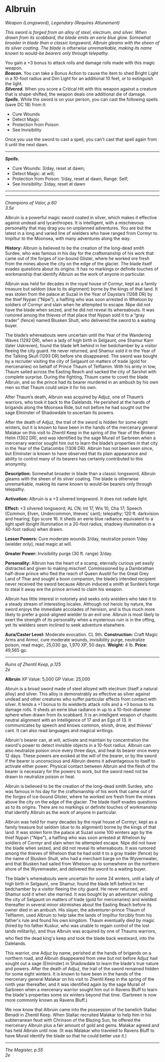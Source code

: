 # Albruin
*Weapon (Longsword), Legendary (Requires Attunement)*

*This sword is forged from an alloy of steel, electrum, and silver. When drawn from its scabbard, the blade emits an eerie blue glow. Somewhat broader in blade than a classic longsword, Albruin gleams with the sheen of its silver coating. The blade is otherwise unremarkable, making its name known to would-be bearers only through telepathy.*

You gain a +3 bonus to attack rolls and damage rolls made with this magic weapon.  
***Beacon.*** You can take a Bonus Action to cause the item to shed Bright Light in a 10-foot radius and Dim Light for an additional 10 feet, or to extinguish the light.  
***Silvered.*** When you score a Critical Hit with this weapon against a creature that is shape-shifted, the weapon deals one additional die of damage.  
***Spells.*** While the sword is on your person, you can cast the following spells (save DC 18) from it:  
- Cure Wounds
- Detect Magic
- Protection from Poison
- See Invisibility

Once you use the sword to cast a spell, you can't cast that spell again from it until the next dawn.  


---
***Spells.***
- Cure Wounds: 3/day, reset at dawn;
- Detect Magic: at will;
- Protection from Poison: 1/day, reset at dawn, Range: Self;
- See Invisibility: 3/day, reset at dawn
---

---
*Champions of Valor, p.60*  
*3.5e*  

Albruin is a powerful magic sword coated in silver, which makes it effective against undead and lycanthropes. It is intelligent, with a mischievous personality that may drag you on unplanned adventures. You are but the latest in a long and varied line of wielders who have ranged from Cormyr to Impiltur to the Moonsea, with many adventures along the way.

**History:** Albruin is believed to be the creation of the long-dead smith Surdee, who was famous in his day for the craftsmanship of his work that came out of the forges of ice-bound Glister, where he worked ore fresh from the mines above the city on the edge of the glacier. The blade itself evades questions about its origins: It has no markings or definite touches of workmanship that identify Albruin as the work of anyone in particular.

Albruin was held for decades in the royal house of Cormyr, kept as a family treasure but seldom (due to its alignment) borne by the kings of that land. It was stolen from the palace at Suzail in the Year of Daystars (1268 DR) by the thief Nypan (“Nipe”), a halfling who was soon arrested in Wheloon by soldiers of Cormyr and slain when he attempted to escape. Nipe did not have the blade when seized, and he did not reveal its whereabouts. It was rumored among the thieves of that place that Nypan sold it to a “gray trader” (fence) named Blusken Shult, who delivered the sword to a waiting buyer.

The blade’s whereabouts were uncertain until the Year of the Wandering Waves (1292 DR), when a lady of high birth in Selgaunt, one Shamur Karn (later Uskreven), found the blade left behind in her bedchamber by a visitor fleeing the city guard. He never returned, and Shamur sold it in the Year of the Talking Skull (1293 DR) before she disappeared. The sword was bought by a recruiter visiting the city of Selgaunt on matters of trade (gold for mercenaries) on behalf of Prince Thaum of Telflamm. With his army in tow, Thaum sailed across the Easting Reach and sacked the city of Sarshel with complete surprise. During the fighting, Thaum came to covet the blade Albruin, and so the prince had its bearer murdered in an ambush by his own men so that Thaum could seize it for his own.

After Thaum’s death, Albruin was acquired by Adjuz, one of Thaum’s warriors, who took it back to the Dalelands. He perished at the hands of brigands along the Moonsea Ride, but not before he had sought out the sage Elminster of Shadowdale to ascertain its powers.

After the death of Adjuz, the trail of the sword is hidden for some eight winters, but it is known to have been in the hands of the mercenary general Malakar on this visit to Zhentil Keep in the spring of the Year of the Broken Helm (1302 DR), and was identified by the sage Murail of Sarbreen when a mercenary warrior sought him out to learn the blade’s properties in that city in the Year of the Catacombs (1308 DR). Albruin has not been seen since, but Elminster is known to have observed that its plain appearance and ability to control many of its bearers has certainly contributed to this anonymity.

**Description:** Somewhat broader in blade than a classic longsword, Albruin gleams with the sheen of its silver coating. The blade is otherwise unremarkable, making its name known to would-be bearers only through telepathy.

**Activation:** Albruin is a +3 silvered longsword. It does not radiate light.

**Effect:** +3 silvered longsword; AL CN; Int 17, Wis 10, Cha 17; Speech (Common, Elven, Undercommon, thieves’ cant); telepathy; 120 ft. darkvision and hearing; Ego score 16. It sheds an eerie blue radiance equivalent to a light spell (bright illumination in a 20-foot radius, shadowy illumination in a 40-foot radius) when drawn.

**Lesser Powers:** Cure moderate wounds 3/day, neutralize poison 1/day (wielder only), read magic at will.

**Greater Power:** Invisibility purge (30 ft. range) 3/day.

**Personality:** Albruin has the heart of a scamp, eternally curious yet easily distracted and given to making mischief. Commissioned by a Dambrathan half-drow prince who fled the reach of Queen Ausitil for the Great Grey Land of Thar and sought a boon companion, the blade’s intended recipient never received the sword because Albruin induced a smith at Surdee’s forge to steal it away ere the prince arrived to claim his weapon.

Albruin has little interest in notoriety and seeks only wielders who take it to a steady stream of interesting locales. Although not heroic by nature, the sword enjoys the immediate accolades of heroism, and is thus much more likely to prefer a good-aligned wielder to an evil one. Albruin is most likely to exert the strength of its personality when a mysterious ruin is in the offing, yet its wielders seem inclined to seek adventure elsewhere.

**Aura/Caster Level:** Moderate evocation. CL 9th.
**Construction:** Craft Magic Arms and Armor, cure moderate wounds, invisibility purge, neutralize poison, read magic, 25,030 gp, 1,970 XP, 50 days.
**Weight:** 4 lb.
**Price:** 49,565 gp.


---
*Ruins of Zhentil Keep, p.125*  
*2e*  

**Albruin**
XP Value: 5,000
GP Value: 25,000

Abruin is a broad sword made of steel alloyed with electrum (itself a natural alloy) and silver. This alloy is demonstrably as effective as silver against undead and other creatures who suffer particular effects from contact with silver. It lends a +1 bonus to its wielderțs attack rolls and a +3 bonus to its damage rolls. It sheds an eerie blue radiance in up to a 10-foot-diameter sphere when drawn from its scabbard. It is an intelligent weapon of chaotic neutral alignment with an Intelligence of 17 and an Ego of 13. It communicates by speech and knows common, elvish, drow, and thieves' cant. It can also read languages and magical writings.

Albruin's bearer can, at will, activate and maintain by concentration the sword's power to detect invisible objects in a 10-foot radius. Albruin can also neutralize poison once every three days, and heal its bearer once every 12 days. These powers are evoked at the will of the bearer, or by the sword if the bearer is unconscious and Albruin deems it advantageous to itself to activate either power. Physical contact between Albruin and the flesh of the bearer is necessary for the powers to work, but the sword need not be drawn to neutralize poison or heal.

Albruin is believed to be the creation of the long-dead smith Surdee, who was famous in his day for the craftsmanship of his work that came out of the forges of ice-bound Glister, where he worked ore fresh from the mines above the city on the edge of the glacier. The blade itself evades questions as to its origins. There are no markings or definite touches of workmanship that identify Albruin as the work of anyone in particular.

Albruin was held for many decades by the royal house of Cormyr, kept as a family treasure but seldom (due to its alignment) borne by the kings of that land. It was stolen form the palace at Suzail some 100 winters ago by the thief Nypan ("Nipe"), a halfling who was soon arrested at Wheloon by soldiers of Cormyr and slain when he attempted escape. Nipe did not have the blade when seized, and did not reveal its whereabouts. It was rumored among the thieves of Wheloon that he had sold it to a gray trader (fence) by the name of Blusken Shult, who had a merchant barge on the Wyvernwater, and that Blusken had sailed from Wheloon up to somewhere on the northern shore of the Wyvemwater, and delivered the sword to a waiting buyer.

The blade's whereabouts were uncertain for some 24 winters, until a lady of high birth in Selgaunt, one Shamur, found the blade left behind in her bedchamber by a visitor fleeing the city guard. He never returned, and Shamur sold it when she married. It was bought by an adventurer visiting the city of Selgaunt on matters of trade (gold for mercenaries) and wielded thereafter in several minor skirmishes about the Easting Reach before its owner died in an ambush. His slayer, the adventurer-prince Thaum of Telflamm, used Albruin to help take the lands of Impiltur forcibly from his father's rule and found his own kingdom. Thaum eventually died by magic (hired by his father Kuskur, who was unable to regain control of the lost lands militarily), and thus Albruin was acquired by one of Thaums warriors, who fled the dead king's keep and took the blade back westward, into the Dalelands.

This warrior, one Adjuz by name, perished at the hands of brigands on a northern road, and Albruin disappeared from view but not before Adjuz had sought out a sage (Elminster) in Shadowdale to learn the blade's true nature and powers. After the death of Adjuz, the trail of the sword remained hidden for some eight winters. It is known to have been in the hands of the mercenary general Malakar on his visit to Zhentil Keep in the spring of the ninth year thereafter, and it was identified again by the sage Murail of Sarbreen when a mercenary warrior sought him out in Ravens Bluff to learn the blade's properties some six winters beyond that time. (Sarbreen is now more commonly known as Ravens Bluff.)

We now know that Albruin came into the possession of the banelich Stallac Benadi in Zhentil Keep. When Stallac recruited Malakar to help him in his subterranean feud with Chrinson of the Blazing Sun, he offered the mercenary Albruin plus a fair amount of gold and gems. Malakar agreed and has held Albruin until now. (It was Malakar who traveled to Ravens Bluff to have Murail identify the blade so that he could better use it.)


---
*The Magister, p.55*  
*2e*  

